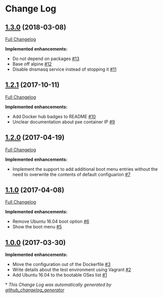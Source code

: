 # Change Log

## [1.3.0](https://github.com/ferrarimarco/docker-pxe/tree/1.3.0) (2018-03-08)
[Full Changelog](https://github.com/ferrarimarco/docker-pxe/compare/1.2.1...1.3.0)

**Implemented enhancements:**

- Do not depend on packages [\#13](https://github.com/ferrarimarco/docker-pxe/issues/13)
- Base off alpine [\#12](https://github.com/ferrarimarco/docker-pxe/issues/12)
- Disable dnsmasq service instead of stopping it [\#11](https://github.com/ferrarimarco/docker-pxe/issues/11)

## [1.2.1](https://github.com/ferrarimarco/docker-pxe/tree/1.2.1) (2017-10-11)
[Full Changelog](https://github.com/ferrarimarco/docker-pxe/compare/1.2.0...1.2.1)

**Implemented enhancements:**

- Add Docker hub badges to README [\#10](https://github.com/ferrarimarco/docker-pxe/issues/10)
- Unclear documentation about pxe container IP [\#9](https://github.com/ferrarimarco/docker-pxe/issues/9)

## [1.2.0](https://github.com/ferrarimarco/docker-pxe/tree/1.2.0) (2017-04-19)
[Full Changelog](https://github.com/ferrarimarco/docker-pxe/compare/1.1.0...1.2.0)

**Implemented enhancements:**

- Implement the support to add additional boot menu entries without the need to overwrite the contents of default configuarion [\#7](https://github.com/ferrarimarco/docker-pxe/issues/7)

## [1.1.0](https://github.com/ferrarimarco/docker-pxe/tree/1.1.0) (2017-04-08)
[Full Changelog](https://github.com/ferrarimarco/docker-pxe/compare/1.0.0...1.1.0)

**Implemented enhancements:**

- Remove Ubuntu 16.04 boot option [\#6](https://github.com/ferrarimarco/docker-pxe/issues/6)
- Show the boot menu [\#5](https://github.com/ferrarimarco/docker-pxe/issues/5)

## [1.0.0](https://github.com/ferrarimarco/docker-pxe/tree/1.0.0) (2017-03-30)
**Implemented enhancements:**

- Move the configuration out of the Dockerfile [\#3](https://github.com/ferrarimarco/docker-pxe/issues/3)
- Write details about the test environment using Vagrant [\#2](https://github.com/ferrarimarco/docker-pxe/issues/2)
- Add Ubuntu 16.04 to the bootable OSes list [\#1](https://github.com/ferrarimarco/docker-pxe/issues/1)



\* *This Change Log was automatically generated by [github_changelog_generator](https://github.com/skywinder/Github-Changelog-Generator)*
